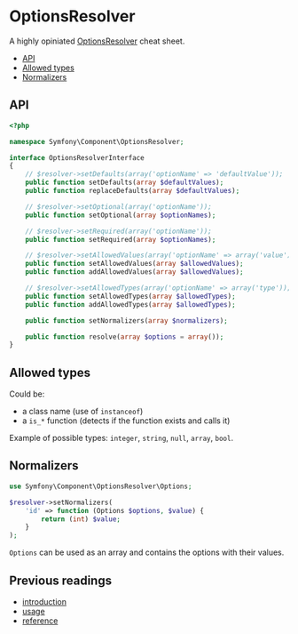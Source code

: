 # OptionsResolver

A highly opiniated [OptionsResolver](http://symfony.com/doc/current/components/options_resolver.html) cheat sheet.

* [API](#api)
* [Allowed types](#allowed-types)
* [Normalizers](#normalizers)

## API

```php
<?php

namespace Symfony\Component\OptionsResolver;

interface OptionsResolverInterface
{
    // $resolver->setDefaults(array('optionName' => 'defaultValue'));
    public function setDefaults(array $defaultValues);
    public function replaceDefaults(array $defaultValues);

    // $resolver->setOptional(array('optionName'));
    public function setOptional(array $optionNames);

    // $resolver->setRequired(array('optionName'));
    public function setRequired(array $optionNames);

    // $resolver->setAllowedValues(array('optionName' => array('value'));
    public function setAllowedValues(array $allowedValues);
    public function addAllowedValues(array $allowedValues);

    // $resolver->setAllowedTypes(array('optionName' => array('type'));
    public function setAllowedTypes(array $allowedTypes);
    public function addAllowedTypes(array $allowedTypes);

    public function setNormalizers(array $normalizers);

    public function resolve(array $options = array());
}
```

## Allowed types

Could be:

* a class name (use of `instanceof`)
* a `is_*` function (detects if the function exists and calls it)

Example of possible types: `integer`, `string`, `null`, `array`, `bool`.

## Normalizers

```php
use Symfony\Component\OptionsResolver\Options;

$resolver->setNormalizers(
    'id' => function (Options $options, $value) {
        return (int) $value;
    }
);
```

`Options` can be used as an array and contains the options with their values.

## Previous readings

* [introduction](01-introduction.md)
* [usage](02-usage.md)
* [reference](03-reference.md)
